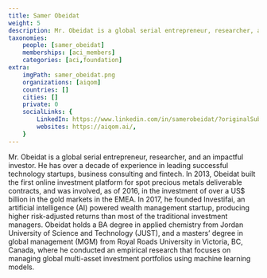 ```yaml
---
title: Samer Obeidat
weight: 5
description: Mr. Obeidat is a global serial entrepreneur, researcher, and an impactful investor.
taxonomies:
    people: [samer_obeidat]
    memberships: [aci_members]
    categories: [aci,foundation]
extra:
    imgPath: samer_obeidat.png
    organizations: [aiqom]
    countries: []
    cities: []
    private: 0
    socialLinks: {
        LinkedIn: https://www.linkedin.com/in/samerobeidat/?originalSubdomain=ca,
        websites: https://aiqom.ai/,
    }
---
```

Mr. Obeidat is a global serial entrepreneur, researcher, and an impactful investor. He has over a decade of experience in leading successful technology startups, business consulting and fintech. In 2013, Obeidat built the first online investment platform for spot precious metals deliverable contracts, and was involved, as of 2016, in the investment of over a US$ billion in the gold markets in the EMEA. In 2017, he founded Investifai, an artificial intelligence (AI) powered wealth management startup, producing higher risk-adjusted returns than most of the traditional investment managers. Obeidat holds a BA degree in applied chemistry from Jordan University of Science and Technology (JUST), and a masters’ degree in global management (MGM) from Royal Roads University in Victoria, BC, Canada, where he conducted an empirical research that focuses on managing global multi-asset investment portfolios using machine learning models.
